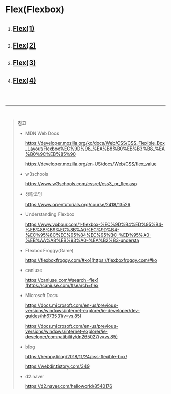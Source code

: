 # Flex(Flexbox)

1. ## [Flex(1)](flex01/README.md)

2. ## [Flex(2)](flex02/README.md)

3. ## [Flex(3)](flex03/README.md)

4. ## [Flex(4)](flex04/README.md)
<br>

<br>

------

<br>

> **참고**
>
> - MDN Web Docs
>
>     <https://developer.mozilla.org/ko/docs/Web/CSS/CSS_Flexible_Box_Layout/Flexbox%EC%9D%98_%EA%B8%B0%EB%B3%B8_%EA%B0%9C%EB%85%90>
>
>     <https://developer.mozilla.org/en-US/docs/Web/CSS/flex_value>
>
> - w3schools
>
>     <https://www.w3schools.com/cssref/css3_pr_flex.asp>
>
> - 생활코딩
>
>     <https://www.opentutorials.org/course/2418/13526>
>
> - Understanding Flexbox
>
>     <https://www.vobour.com/1-flexbox-%EC%9D%B4%ED%95%B4-%EB%8B%B9%EC%8B%A0%EC%9D%B4-%EC%95%8C%EC%95%84%EC%95%BC-%ED%95%A0-%EB%AA%A8%EB%93%A0-%EA%B2%83-understa>
>
> - Flexbox Froggy(Game)
>
>     <https://flexboxfroggy.com/#ko](https://flexboxfroggy.com/#ko>
>
> - caniuse
>
>     <https://caniuse.com/#search=flex](https://caniuse.com/#search=flex>
>
> - Microsoft Docs
>
>     <https://docs.microsoft.com/en-us/previous-versions/windows/internet-explorer/ie-developer/dev-guides/hh673531(v=vs.85)>
>
>     <https://docs.microsoft.com/en-us/previous-versions/windows/internet-explorer/ie-developer/compatibility/dn265027(v=vs.85)>
>
> - blog
>
>     <https://heropy.blog/2018/11/24/css-flexible-box/>
>
>     <https://webdir.tistory.com/349>
>
> - d2.naver
>
>     <https://d2.naver.com/helloworld/8540176>
